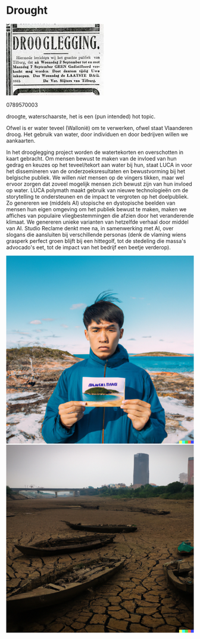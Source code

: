 # Drought

![](./imgs/drooglegging.jpeg)

0789570003

droogte, waterschaarste, het is een (pun intended) hot topic.

Ofwel is er water teveel (Wallonië) om te verwerken, ofwel staat Vlaanderen droog.
Het gebruik van water, door individuen en door bedrijven willen we aankaarten.

In het drooglegging project worden de watertekorten en overschotten in kaart gebracht.
Om mensen bewust te maken van de invloed van hun gedrag en keuzes op het teveel/tekort aan water bij hun, staat LUCA in voor het dissemineren van de onderzoeksresultaten en bewustvorming bij het belgische publiek.
We willen *niet* mensen op de vingers tikken, maar wel ervoor zorgen dat zoveel mogelijk mensen zich bewust zijn van hun invloed op water.
LUCA polymath maakt gebruik van nieuwe technologieën om de storytelling te ondersteunen en de impact te vergroten op het doelpubliek.
Zo genereren we (middels AI) utopische en dystopische beelden van mensen hun eigen omgeving om het publiek bewust te maken,  maken we affiches van populaire vliegbestemmingen die afzien door het veranderende klimaat. 
We genereren unieke varianten van hetzelfde verhaal door middel van AI.
Studio Reclame denkt mee na, in samenwerking met AI,  over slogans die aansluiten bij verschillende personas (denk de vlaming wiens grasperk perfect groen blijft bij een hittegolf, tot de stedeling die massa's advocado's eet, tot de impact van het bedrijf een beetje verderop).

![](./imgs/concept_1/welcome_to_ibiza.png)
![](./imgs/concept_1/the_view_from_the_coupure.png)


